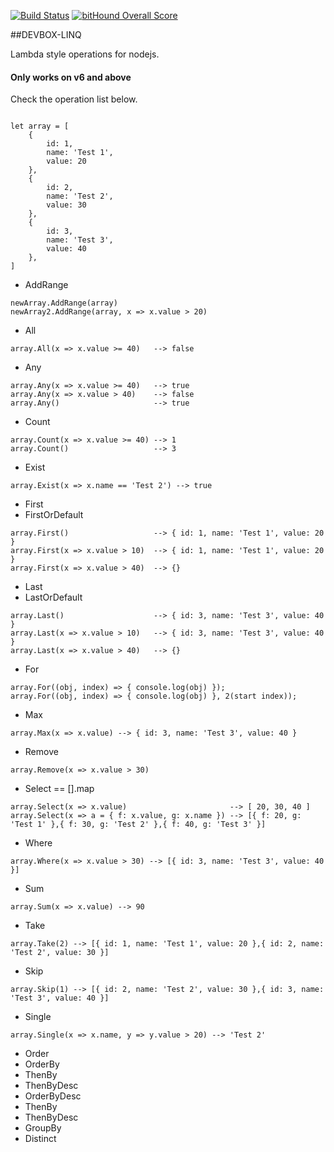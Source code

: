 
[![Build Status](https://travis-ci.org/rafael-pinho/LinqJs.svg?branch=master)](https://travis-ci.org/rafael-pinho/module-proxy)
[![bitHound Overall Score](https://www.bithound.io/github/GustavoMaritan/LinqJs/badges/score.svg)](https://www.bithound.io/github/GustavoMaritan/LinqJs)

##DEVBOX-LINQ

Lambda style operations for nodejs.

#### Only works on v6 and above ####

Check the operation list below.

```

let array = [
    {
        id: 1,
        name: 'Test 1',
        value: 20
    },
    {
        id: 2,
        name: 'Test 2',
        value: 30
    },
    {
        id: 3,
        name: 'Test 3',
        value: 40
    },
]

```

- AddRange
```
newArray.AddRange(array)
newArray2.AddRange(array, x => x.value > 20)
```

- All
```
array.All(x => x.value >= 40)   --> false
``` 

- Any 
```
array.Any(x => x.value >= 40)   --> true
array.Any(x => x.value > 40)    --> false
array.Any()                     --> true
``` 

- Count
```
array.Count(x => x.value >= 40) --> 1
array.Count()                   --> 3
``` 

- Exist
```
array.Exist(x => x.name == 'Test 2') --> true
``` 

- First
- FirstOrDefault 
```
array.First()                   --> { id: 1, name: 'Test 1', value: 20 }
array.First(x => x.value > 10)  --> { id: 1, name: 'Test 1', value: 20 }
array.First(x => x.value > 40)  --> {}

``` 

- Last
- LastOrDefault
```
array.Last()                    --> { id: 3, name: 'Test 3', value: 40 }
array.Last(x => x.value > 10)   --> { id: 3, name: 'Test 3', value: 40 }
array.Last(x => x.value > 40)   --> {}

``` 

- For
```
array.For((obj, index) => { console.log(obj) });
array.For((obj, index) => { console.log(obj) }, 2(start index));
``` 

- Max
```
array.Max(x => x.value) --> { id: 3, name: 'Test 3', value: 40 }
``` 

- Remove 
```
array.Remove(x => x.value > 30)
``` 

- Select == [].map
```
array.Select(x => x.value)                       --> [ 20, 30, 40 ]
array.Select(x => a = { f: x.value, g: x.name }) --> [{ f: 20, g: 'Test 1' },{ f: 30, g: 'Test 2' },{ f: 40, g: 'Test 3' }]
``` 
- Where 
```
array.Where(x => x.value > 30) --> [{ id: 3, name: 'Test 3', value: 40 }]
```

- Sum
```
array.Sum(x => x.value) --> 90
```
- Take
```
array.Take(2) --> [{ id: 1, name: 'Test 1', value: 20 },{ id: 2, name: 'Test 2', value: 30 }]
```

- Skip
```
array.Skip(1) --> [{ id: 2, name: 'Test 2', value: 30 },{ id: 3, name: 'Test 3', value: 40 }]
```

- Single
```
array.Single(x => x.name, y => y.value > 20) --> 'Test 2'
```

- Order
- OrderBy
 - ThenBy
 - ThenByDesc
- OrderByDesc 
 - ThenBy
 - ThenByDesc
- GroupBy
- Distinct

